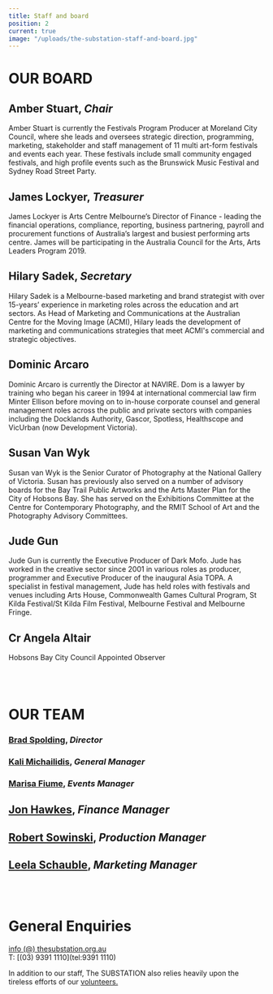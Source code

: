 ```yaml
---
title: Staff and board
position: 2
current: true
image: "/uploads/the-substation-staff-and-board.jpg"
---
```


# OUR BOARD<br>

## Amber Stuart, *Chair*<br>
Amber Stuart is currently the Festivals Program Producer at Moreland City Council, where she leads and oversees strategic direction, programming, marketing, stakeholder and staff management of 11 multi art-form festivals and events each year. These festivals include small community engaged festivals, and high profile events such as the Brunswick Music Festival and Sydney Road Street Party. 
<br>

## James Lockyer, *Treasurer*<br>
James Lockyer is Arts Centre Melbourne’s Director of Finance - leading the financial operations, compliance, reporting, business partnering, payroll and procurement functions of Australia’s largest and busiest performing arts centre. James will be participating in the Australia Council for the Arts, Arts Leaders Program 2019.
<br>

## Hilary Sadek, *Secretary*<br>
Hilary Sadek is a Melbourne-based marketing and brand strategist with over 15-years’ experience in marketing roles across the education and art sectors. As Head of Marketing and Communications at the Australian Centre for the Moving Image (ACMI), Hilary leads the development of marketing and communications strategies that meet ACMI's commercial and strategic objectives. <br>

## Dominic Arcaro
Dominic Arcaro is currently the Director at NAVIRE. Dom is a lawyer by training who began his career in 1994 at international commercial law firm Minter Ellison before moving on to in-house corporate counsel and general management roles across the public and private sectors with companies including the Docklands Authority, Gascor, Spotless, Healthscope and VicUrban (now Development Victoria). 
<br>

## Susan Van Wyk
Susan van Wyk is the Senior Curator of Photography at the National Gallery of Victoria. Susan has previously also served on a number of advisory boards for the Bay Trail Public Artworks and the Arts Master Plan for the City of Hobsons Bay. She has served on the Exhibitions Committee at the Centre for Contemporary Photography, and the RMIT School of Art and the Photography Advisory Committees. <br>

## Jude Gun
Jude Gun is currently the Executive Producer of Dark Mofo. Jude has worked in the creative sector since 2001 in various roles as producer, programmer and Executive Producer of the inaugural Asia TOPA. A specialist in festival management, Jude has held roles with festivals and venues including Arts House, Commonwealth Games Cultural Program, St Kilda Festival/St Kilda Film Festival, Melbourne Festival and Melbourne Fringe. <br>

## Cr Angela Altair
Hobsons Bay City Council Appointed Observer<br>

<br>
<br>

# OUR TEAM<br>

### [Brad Spolding](mailto:director@thesubstation.org.au), *Director*<br>

### [Kali Michailidis](mailto:manager@thesubstation.org.au), *General Manager*<br>

### [Marisa Fiume](mailto:events@thesubstation.org.au), *Events Manager*<br>

## [Jon Hawkes](mailto:accounts@thesubstation.org.au), *Finance Manager*<br>

## [Robert Sowinski](mailto:production@thesubstation.org.au), *Production Manager*<br>

## [Leela Schauble](mailto:marketing@thesubstation.org.au), *Marketing Manager*<br>

<br>
<br>

# **General Enquiries**<br>

[info (@) thesubstation.org.au](mailto:info@thesubstation.org.au)<br>
T: [(03) 9391 1110](tel:9391 1110)

In addition to our staff, The SUBSTATION also relies heavily upon the tireless efforts of our [volunteers.](https://thesubstation.org.au/about/volunteer/)
